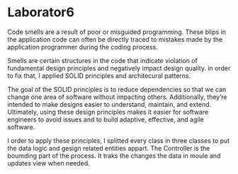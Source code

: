 # Laborator6

Code smells are a result of poor or misguided programming. These blips in the application code can often be directly traced to mistakes made by the application programmer during the coding process.

Smells are certain structures in the code that indicate violation of fundamental design principles and negatively impact design quality. in order to fix that, I applied SOLID principles and architecural patterns.

The goal of the SOLID principles is to reduce dependencies so that we can change one area of software without impacting others. Additionally, they’re intended to make designs easier to understand, maintain, and extend. Ultimately, using these design principles makes it easier for software engineers to avoid issues and to build adaptive, effective, and agile software.

I order to apply these principles, I splitted every class in three classes to put the data logic and gesign related entities appart. The Controller is the boumding part of the process. It traks the changes the data in moule and updates view when needed. 
